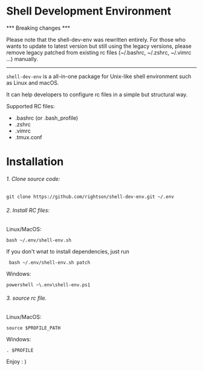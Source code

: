 Shell Development Environment
===================

*** Breaking changes ***

Please note that the shell-dev-env was rewritten entirely.
For those who wants to update to latest version but still using the legacy versions,
please remove legacy patched from existing rc files (~/.bashrc, ~/.zshrc, ~/.vimrc ...) manually.

---

`shell-dev-env` is a all-in-one package for Unix-like shell environment such as Linux and macOS.

It can help developers to configure rc files in a simple but structural way.

Supported RC files:
   - .bashrc (or .bash_profile)
   - .zshrc
   - .vimrc
   - .tmux.conf

Installation
===================

###### 1. Clone source code:
	git clone https://github.com/rightson/shell-dev-env.git ~/.env

###### 2.  Install RC files:

Linux/MacOS:

	bash ~/.env/shell-env.sh

If you don't wnat to install dependencies, just run

	 bash ~/.env/shell-env.sh patch

Windows:

	powershell ~\.env\shell-env.ps1

###### 3. source rc file.

Linux/MacOS:

	source $PROFILE_PATH

Windows:

	. $PROFILE

Enjoy : )

